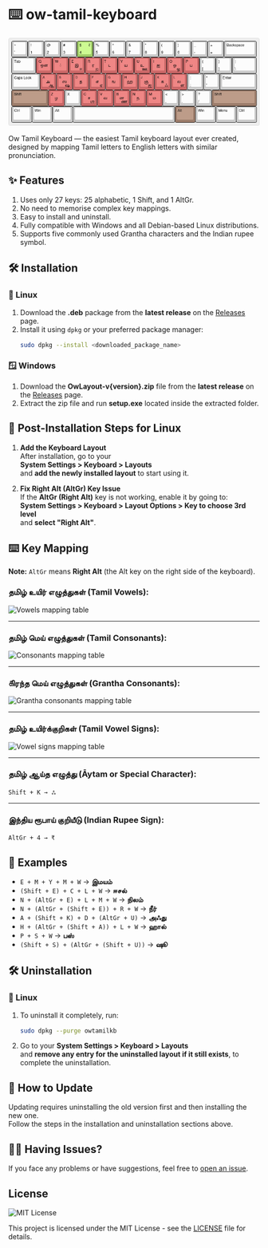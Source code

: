 # ⌨️ ow-tamil-keyboard
![Keyboard layout](./assets/ow-tamil-keyboard-colored.png)

Ow Tamil Keyboard — the easiest Tamil keyboard layout ever created, designed by mapping Tamil letters to English letters with similar pronunciation.

## ✨ Features
1. Uses only 27 keys: 25 alphabetic, 1 Shift, and 1 AltGr.
2. No need to memorise complex key mappings.
3. Easy to install and uninstall.
4. Fully compatible with Windows and all Debian-based Linux distributions.
5. Supports five commonly used Grantha characters and the Indian rupee symbol.

## 🛠️ Installation
### 🐧 Linux
1. Download the **.deb** package from the **latest release** on the [Releases](https://github.com/coderganesh/ow-tamil-keyboard/releases) page.
2. Install it using `dpkg` or your preferred package manager:
   ```bash
   sudo dpkg --install <downloaded_package_name>
### 🪟 Windows
1. Download the **OwLayout-v{version}.zip** file from the **latest release** on the [Releases](https://github.com/coderganesh/ow-tamil-keyboard/releases) page.
2. Extract the zip file and run **setup.exe** located inside the extracted folder.

## 🔧 Post-Installation Steps for Linux

1. **Add the Keyboard Layout**  
   After installation, go to your  
   **System Settings > Keyboard > Layouts**  
   and **add the newly installed layout** to start using it.

2. **Fix Right Alt (AltGr) Key Issue**  
   If the **AltGr (Right Alt)** key is not working, enable it by going to:  
   **System Settings > Keyboard > Layout Options > Key to choose 3rd level**  
   and **select "Right Alt"**.

## ⌨️ Key Mapping
**Note:** `AltGr` means **Right Alt** (the Alt key on the right side of the keyboard). 

### தமிழ் உயிர் எழுத்துகள் (Tamil Vowels):
![Vowels mapping table](./assets/tamil_vowels_mapping_table.png)

---
### தமிழ் மெய் எழுத்துகள் (Tamil Consonants):
![Consonants mapping table](./assets/tamil_consonants_mapping_table.png)

---
### ௧ிரந்த மெய் எழுத்துகள் (Grantha Consonants):
![Grantha consonants mapping table](./assets/grantha_consonants_mapping_table.png)

---
### தமிழ் உயிர்க்குறிகள் (Tamil Vowel Signs):
![Vowel signs mapping table](./assets/tamil_vowel_signs_mapping_table.png)

---
### தமிழ் ஆய்த எழுத்து (Āytam or Special Character):
`Shift + K → ஃ`

---
### இந்திய ரூபாய் குறியீடு (Indian Rupee Sign):
`AltGr + 4 → ₹`

## 🔡 Examples
- `E + M + Y + M + W` → **இமயம்**
- `(Shift + E) + C + L + W` → **ஈசல்**
- `N + (AltGr + E) + L + M + W` → **நிலம்**
- `N + (AltGr + (Shift + E)) + R + W` → **நீர்**
- `A + (Shift + K) + D + (AltGr + U)` → **அஃது**
- `H + (AltGr + (Shift + A)) + L + W` → **ஹால்**
- `P + S + W` → **பஸ்**
- `(Shift + S) + (AltGr + (Shift + U))` → **ஷூ**

## 🛠️ Uninstallation
### 🐧 Linux
1. To uninstall it completely, run:
   ```bash
   sudo dpkg --purge owtamilkb
2. Go to your **System Settings > Keyboard > Layouts**  
   and **remove any entry for the uninstalled layout if it still exists**, to complete the uninstallation.

## 🔄 How to Update
Updating requires uninstalling the old version first and then installing the new one.  
Follow the steps in the installation and uninstallation sections above.

## 🙋‍♂️ Having Issues?
If you face any problems or have suggestions, feel free to [open an issue](https://github.com/coderganesh/ow-tamil-keyboard/issues).

## License
![MIT License](https://img.shields.io/badge/License-MIT-yellow.svg)

This project is licensed under the MIT License - see the [LICENSE](LICENSE) file for details.

